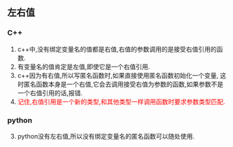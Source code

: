 ## 左右值
### C++ 
1. c++中,没有绑定变量名的值都是右值,右值的参数调用的是接受右值引用的函数.
2. 有变量名的值肯定是左值,即使它是一个右值引用.
3. c++因为有右值,所以写匿名函数时,如果直接使用匿名函数初始化一个变量,
	这时匿名函数本身是一个右值,它会去调用接受右值为参数的函数,如果参数不是一个右值引用的话,报错.
4. <font color=red>记住,右值引用是一个新的类型,和其他类型一样调用函数时要求参数类型匹配.</font>

### python
3. python没有左右值,所以没有绑定变量名的匿名函数可以随处使用.

